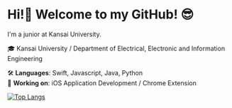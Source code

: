 # Hi!👋 Welcome to my GitHub! 😎

I'm a junior at Kansai University.

🎓 Kansai University / Department of Electrical, Electronic and Information Engineering 

🛠️ **Languages**: Swift, Javascript, Java, Python  
🌱 **Working on**: iOS Application Development / Chrome Extension  

[![Top Langs](https://github-readme-stats.vercel.app/api/top-langs/?username=Keisuke71&layout=compact&theme=vue-dark)](https://github.com/anuraghazra/github-readme-stats)
